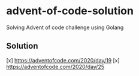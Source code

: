# advent-of-code-solution
Solving Advent of code challenge using Golang

## Solution

[x] https://adventofcode.com/2020/day/19
[x] https://adventofcode.com/2020/day/25
